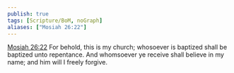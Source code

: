 ```yaml
---
publish: true
tags: [Scripture/BoM, noGraph]
aliases: ["Mosiah 26:22"]
---
```

[Mosiah 26:22](https://churchofjesuschrist.org/study/scriptures/bofm/mosiah/26?lang=eng&id=p22#p22) For behold, this is my church; whosoever is baptized shall be baptized unto repentance. And whomsoever ye receive shall believe in my name; and him will I freely forgive.

